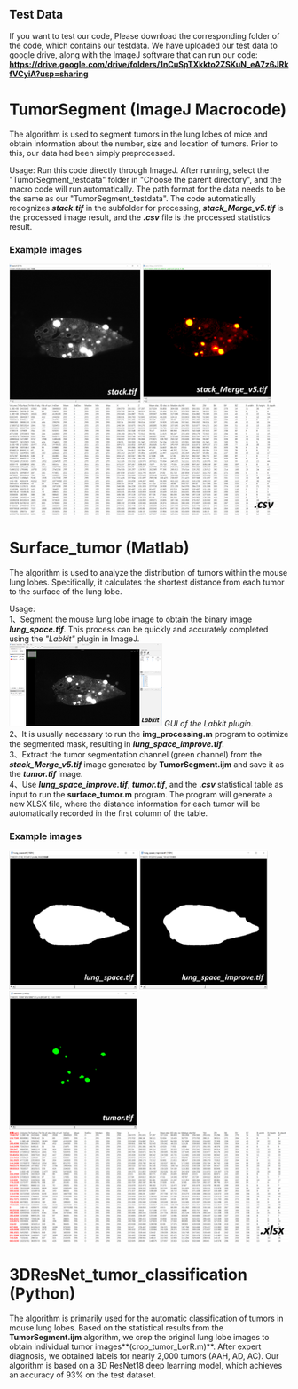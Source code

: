 ## Test Data
If you want to test our code, Please download the corresponding folder of the code, which contains our testdata. We have uploaded our test data to google drive, along with the ImageJ software that can run our code: **<https://drive.google.com/drive/folders/1nCuSpTXkkto2ZSKuN_eA7z6JRkfVCyiA?usp=sharing>**

# TumorSegment   (ImageJ Macrocode)

The algorithm is used to segment tumors in the lung lobes of mice and obtain information about the number, size and location of tumors. Prior to this, our data had been simply preprocessed.

Usage: Run this code directly through ImageJ. After running, select the "TumorSegment_testdata" folder in "Choose the parent directory", and the macro code will run automatically. The path format for the data needs to be the same as our "TumorSegment_testdata". The code automatically recognizes ***stack.tif*** in the subfolder for processing, ***stack_Merge_v5.tif*** is the processed image result, and the ***.csv*** file is the processed statistics result.

### Example images
<img src="./images/stack.png" alt="stack.tif" height="250"> <img src="./images/stack_Merge_v5.png" alt="stack_Merge_v5.tif" height="250"> <img src="./images/csv.png" alt="*.csv" height="200">

# Surface_tumor   (Matlab)

The algorithm is used to analyze the distribution of tumors within the mouse lung lobes. Specifically, it calculates the shortest distance from each tumor to the surface of the lung lobe.

Usage:  
1、Segment the mouse lung lobe image to obtain the binary image ***lung_space.tif***. This process can be quickly and accurately completed using the *"Labkit"* plugin in ImageJ.  
<img src="./images/Labkit.png" alt="Labkit plugin" height="150"> *GUI of the Labkit plugin.*  
2、It is usually necessary to run the **img_processing.m** program to optimize the segmented mask, resulting in ***lung_space_improve.tif***.  
3、Extract the tumor segmentation channel (green channel) from the ***stack_Merge_v5.tif*** image generated by **TumorSegment.ijm** and save it as the ***tumor.tif*** image.  
4、Use ***lung_space_improve.tif***, ***tumor.tif***, and the ***.csv*** statistical table as input to run the **surface_tumor.m** program. The program will generate a new XLSX file, where the distance information for each tumor will be automatically recorded in the first column of the table.

### Example images
<img src="./images/lung_space.png" alt="lung_space.tif" height="250"> <img src="./images/lung_space_improve.png" alt="lung_space_improve.tif" height="250"> <img src="./images/tumor.png" alt="tumor.tif" height="250"> <img src="./images/xlsx.png" alt="*.xlsx" height="200">

# 3DResNet_tumor_classification   (Python)
The algorithm is primarily used for the automatic classification of tumors in mouse lung lobes. Based on the statistical results from the **TumorSegment.ijm** algorithm, we crop the original lung lobe images to obtain individual tumor images**(crop_tumor_LorR.m)**. After expert diagnosis, we obtained labels for nearly 2,000 tumors (AAH, AD, AC). Our algorithm is based on a 3D ResNet18 deep learning model, which achieves an accuracy of 93% on the test dataset.


